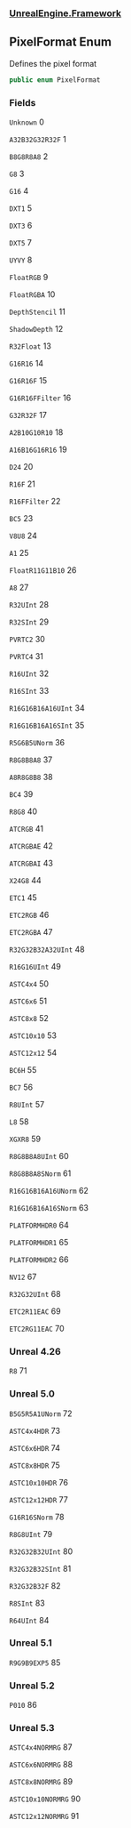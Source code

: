 ### [UnrealEngine.Framework](./UnrealEngine-Framework.md 'UnrealEngine.Framework')
## PixelFormat Enum
Defines the pixel format  
```csharp
public enum PixelFormat
```
### Fields
<a name='PixelFormat-Unknown'></a>
`Unknown` 0  
  
  
<a name='PixelFormat-A32B32G32R32F'></a>
`A32B32G32R32F` 1  
  
  
<a name='PixelFormat-B8G8R8A8'></a>
`B8G8R8A8` 2  
  
  
<a name='PixelFormat-G8'></a>
`G8` 3  
  
  
<a name='PixelFormat-G16'></a>
`G16` 4  
  
  
<a name='PixelFormat-DXT1'></a>
`DXT1` 5  
  
  
<a name='PixelFormat-DXT3'></a>
`DXT3` 6  
  
  
<a name='PixelFormat-DXT5'></a>
`DXT5` 7  
  
  
<a name='PixelFormat-UYVY'></a>
`UYVY` 8  
  
  
<a name='PixelFormat-FloatRGB'></a>
`FloatRGB` 9  
  
  
<a name='PixelFormat-FloatRGBA'></a>
`FloatRGBA` 10  
  
  
<a name='PixelFormat-DepthStencil'></a>
`DepthStencil` 11  
  
  
<a name='PixelFormat-ShadowDepth'></a>
`ShadowDepth` 12  
  
  
<a name='PixelFormat-R32Float'></a>
`R32Float` 13  
  
  
<a name='PixelFormat-G16R16'></a>
`G16R16` 14  
  
  
<a name='PixelFormat-G16R16F'></a>
`G16R16F` 15  
  
  
<a name='PixelFormat-G16R16FFilter'></a>
`G16R16FFilter` 16  
  
  
<a name='PixelFormat-G32R32F'></a>
`G32R32F` 17  
  
  
<a name='PixelFormat-A2B10G10R10'></a>
`A2B10G10R10` 18  
  
  
<a name='PixelFormat-A16B16G16R16'></a>
`A16B16G16R16` 19  
  
  
<a name='PixelFormat-D24'></a>
`D24` 20  
  
  
<a name='PixelFormat-R16F'></a>
`R16F` 21  
  
  
<a name='PixelFormat-R16FFilter'></a>
`R16FFilter` 22  
  
  
<a name='PixelFormat-BC5'></a>
`BC5` 23  
  
  
<a name='PixelFormat-V8U8'></a>
`V8U8` 24  
  
  
<a name='PixelFormat-A1'></a>
`A1` 25  
  
  
<a name='PixelFormat-FloatR11G11B10'></a>
`FloatR11G11B10` 26  
  
  
<a name='PixelFormat-A8'></a>
`A8` 27  
  
  
<a name='PixelFormat-R32UInt'></a>
`R32UInt` 28  
  
  
<a name='PixelFormat-R32SInt'></a>
`R32SInt` 29  
  
  
<a name='PixelFormat-PVRTC2'></a>
`PVRTC2` 30  
  
  
<a name='PixelFormat-PVRTC4'></a>
`PVRTC4` 31  
  
  
<a name='PixelFormat-R16UInt'></a>
`R16UInt` 32  
  
  
<a name='PixelFormat-R16SInt'></a>
`R16SInt` 33  
  
  
<a name='PixelFormat-R16G16B16A16UInt'></a>
`R16G16B16A16UInt` 34  
  
  
<a name='PixelFormat-R16G16B16A16SInt'></a>
`R16G16B16A16SInt` 35  
  
  
<a name='PixelFormat-R5G6B5UNorm'></a>
`R5G6B5UNorm` 36  
  
  
<a name='PixelFormat-R8G8B8A8'></a>
`R8G8B8A8` 37  
  
  
<a name='PixelFormat-A8R8G8B8'></a>
`A8R8G8B8` 38  
  
  
<a name='PixelFormat-BC4'></a>
`BC4` 39  
  
  
<a name='PixelFormat-R8G8'></a>
`R8G8` 40  
  
  
<a name='PixelFormat-ATCRGB'></a>
`ATCRGB` 41  
  
  
<a name='PixelFormat-ATCRGBAE'></a>
`ATCRGBAE` 42  
  
  
<a name='PixelFormat-ATCRGBAI'></a>
`ATCRGBAI` 43  
  
  
<a name='PixelFormat-X24G8'></a>
`X24G8` 44  
  
  
<a name='PixelFormat-ETC1'></a>
`ETC1` 45  
  
  
<a name='PixelFormat-ETC2RGB'></a>
`ETC2RGB` 46  
  
  
<a name='PixelFormat-ETC2RGBA'></a>
`ETC2RGBA` 47  
  
  
<a name='PixelFormat-R32G32B32A32UInt'></a>
`R32G32B32A32UInt` 48  
  
  
<a name='PixelFormat-R16G16UInt'></a>
`R16G16UInt` 49  
  
  
<a name='PixelFormat-ASTC4x4'></a>
`ASTC4x4` 50  
  
  
<a name='PixelFormat-ASTC6x6'></a>
`ASTC6x6` 51  
  
  
<a name='PixelFormat-ASTC8x8'></a>
`ASTC8x8` 52  
  
  
<a name='PixelFormat-ASTC10x10'></a>
`ASTC10x10` 53  
  
  
<a name='PixelFormat-ASTC12x12'></a>
`ASTC12x12` 54  
  
  
<a name='PixelFormat-BC6H'></a>
`BC6H` 55  
  
  
<a name='PixelFormat-BC7'></a>
`BC7` 56  
  
  
<a name='PixelFormat-R8UInt'></a>
`R8UInt` 57  
  
  
<a name='PixelFormat-L8'></a>
`L8` 58  
  
  
<a name='PixelFormat-XGXR8'></a>
`XGXR8` 59  
  
  
<a name='PixelFormat-R8G8B8A8UInt'></a>
`R8G8B8A8UInt` 60  
  
  
<a name='PixelFormat-R8G8B8A8SNorm'></a>
`R8G8B8A8SNorm` 61  
  
  
<a name='PixelFormat-R16G16B16A16UNorm'></a>
`R16G16B16A16UNorm` 62  
  
  
<a name='PixelFormat-R16G16B16A16SNorm'></a>
`R16G16B16A16SNorm` 63  
  
  
<a name='PixelFormat-PLATFORMHDR0'></a>
`PLATFORMHDR0` 64  
  
  
<a name='PixelFormat-PLATFORMHDR1'></a>
`PLATFORMHDR1` 65  
  
  
<a name='PixelFormat-PLATFORMHDR2'></a>
`PLATFORMHDR2` 66  
  
  
<a name='PixelFormat-NV12'></a>
`NV12` 67  
  
  
<a name='PixelFormat-R32G32UInt'></a>
`R32G32UInt` 68  
  
  
<a name='PixelFormat-ETC2R11EAC'></a>
`ETC2R11EAC` 69  
  
  
<a name='PixelFormat-ETC2RG11EAC'></a>
`ETC2RG11EAC` 70  

### Unreal 4.26  
  
<a name='PixelFormat-R8'></a>
`R8` 71  

### Unreal 5.0

<a name='PixelFormat-B5G5R5A1UNorm'></a>
`B5G5R5A1UNorm` 72  
  
  
<a name='PixelFormat-ASTC4x4HDR'></a>
`ASTC4x4HDR` 73  
  
  
<a name='PixelFormat-ASTC6x6HDR'></a>
`ASTC6x6HDR` 74  
  
  
<a name='PixelFormat-ASTC8x8HDR'></a>
`ASTC8x8HDR` 75  
  
  
<a name='PixelFormat-ASTC10x10HDR'></a>
`ASTC10x10HDR` 76  


<a name='PixelFormat-ASTC12x12HDR'></a>
`ASTC12x12HDR` 77  
  
  
<a name='PixelFormat-G16R16SNorm'></a>
`G16R16SNorm` 78  
  
  
<a name='PixelFormat-R8G8UInt'></a>
`R8G8UInt` 79  
  
  
<a name='PixelFormat-R32G32B32UInt'></a>
`R32G32B32UInt` 80  
  
  
<a name='PixelFormat-R32G32B32SInt'></a>
`R32G32B32SInt` 81  
  
  
<a name='PixelFormat-R32G32B32F'></a>
`R32G32B32F` 82  
  
  
<a name='PixelFormat-R8SInt'></a>
`R8SInt` 83  
  
  
<a name='PixelFormat-R64UInt'></a>
`R64UInt` 84  


### Unreal 5.1

<a name='PixelFormat-R9G9B9EXP5'></a>
`R9G9B9EXP5` 85  


### Unreal 5.2

<a name='PixelFormat-P010'></a>
`P010` 86  


### Unreal 5.3

<a name='PixelFormat-ASTC4x4NORMRG'></a>
`ASTC4x4NORMRG` 87  


<a name='PixelFormat-ASTC6x6NORMRG'></a>
`ASTC6x6NORMRG` 88  


<a name='PixelFormat-ASTC8x8NORMRG'></a>
`ASTC8x8NORMRG` 89  


<a name='PixelFormat-ASTC10x10NORMRG'></a>
`ASTC10x10NORMRG` 90  


<a name='PixelFormat-ASTC12x12NORMRG'></a>
`ASTC12x12NORMRG` 91  